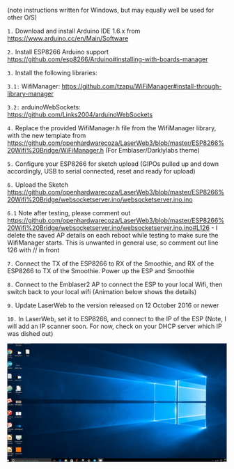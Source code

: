 (note instructions written for Windows, but may equally well be used for other O/S)


`1.`  Download and install Arduino IDE 1.6.x from https://www.arduino.cc/en/Main/Software

`2.`  Install ESP8266 Arduino support https://github.com/esp8266/Arduino#installing-with-boards-manager

`3.`  Install the following libraries:

`3.1:`  WifiManager: https://github.com/tzapu/WiFiManager#install-through-library-manager

`3.2:`  arduinoWebSockets: https://github.com/Links2004/arduinoWebSockets

`4.` Replace the provided WifiManager.h file from the WifiManager library, with the new template from https://github.com/openhardwarecoza/LaserWeb3/blob/master/ESP8266%20Wifi%20Bridge/WiFiManager.h (For Emblaser/Darklylabs theme) 

`5.` Configure your ESP8266 for sketch upload (GIPOs pulled up and down accordingly, USB to serial connected, reset and ready for upload)

`6.`  Upload the Sketch https://github.com/openhardwarecoza/LaserWeb3/blob/master/ESP8266%20Wifi%20Bridge/websocketserver.ino/websocketserver.ino.ino

`6.1`  Note after testing, please comment out https://github.com/openhardwarecoza/LaserWeb3/blob/master/ESP8266%20Wifi%20Bridge/websocketserver.ino/websocketserver.ino.ino#L126 - I delete the saved AP details on each reboot while testing to make sure the WifiManager starts. This is unwanted in general use, so comment out line 126 with // in front

`7.`  Connect the TX of the ESP8266 to RX of the Smoothie, and RX of the ESP8266 to TX of the Smoothie. Power up the ESP and Smoothie

`8.`  Connect to the Emblaser2 AP to connect the ESP to your local Wifi, then switch back to your local wifi (Animation below shows the details)

`9.`  Update LaserWeb to the version released on 12 October 2016 or newer

`10.` In LaserWeb, set it to ESP8266, and connect to the IP of the ESP (Note, I will add an IP scanner soon. For now, check on your DHCP server which IP was dished out)

![Setting Up Wifi](wifibridge.gif)
